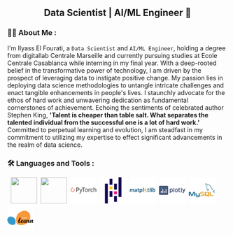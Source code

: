 <h2 align ="center">Data Scientist | AI/ML Engineer 👋</h2>

### :man_technologist: About Me :

I'm Ilyass El Fourati, a `Data Scientist` and `AI/ML Engineer`, holding a degree from digitallab Centrale Marseille and currently pursuing studies at Ecole Centrale Casablanca while interning in my final year. With a deep-rooted belief in the transformative power of technology, I am driven by the prospect of leveraging data to instigate positive change. My passion lies in deploying data science methodologies to untangle intricate challenges and enact tangible enhancements in people's lives. I staunchly advocate for the ethos of hard work and unwavering dedication as fundamental cornerstones of achievement. Echoing the sentiments of celebrated author Stephen King, __'Talent is cheaper than table salt. What separates the talented individual from the successful one is a lot of hard work.'__ Committed to perpetual learning and evolution, I am steadfast in my commitment to utilizing my expertise to effect significant advancements in the realm of data science.

### :hammer_and_wrench: Languages and Tools :
<div align = "center>
  <img src="https://github.com/devicons/devicon/blob/master/icons/python/python-original-wordmark.svg" width="60" height="60"/>&nbsp;
  <img src="https://www.vectorlogo.zone/logos/opencv/opencv-ar21.svg" width="60" height="60"/>&nbsp;
  <img src="https://www.vectorlogo.zone/logos/tensorflow/tensorflow-ar21.svg" width="60" height="60"/>&nbsp;
  <img src="https://github.com/devicons/devicon/blob/master/icons/pytorch/pytorch-original-wordmark.svg" width="60" height="60"/>&nbsp;
  <img src ="https://github.com/devicons/devicon/blob/master/icons/pandas/pandas-original.svg" width="60" height="60"/>&nbsp;
  <img src="https://github.com/devicons/devicon/blob/master/icons/matplotlib/matplotlib-original-wordmark.svg" width="60" height="60"/>&nbsp;
  <img src="https://github.com/devicons/devicon/blob/master/icons/plotly/plotly-original-wordmark.svg" width="60" height="60"/>&nbsp;
  <img src="https://github.com/devicons/devicon/blob/master/icons/mysql/mysql-original-wordmark.svg" width="60" height="60"/>&nbsp;
  <img src="https://github.com/devicons/devicon/blob/master/icons/scikitlearn/scikitlearn-original.svg" width="60" height="60"/>
</div>

<!--
**ilyasselfourati/ilyasselfourati** is a ✨ _special_ ✨ repository because its `README.md` (this file) appears on your GitHub profile.

Here are some ideas to get you started:

- 🔭 I’m currently working on ...
- 🌱 I’m currently learning ...
- 👯 I’m looking to collaborate on ...
- 🤔 I’m looking for help with ...
- 💬 Ask me about ...
- 📫 How to reach me: ...
- 😄 Pronouns: ...
- ⚡ Fun fact: ...
-->

